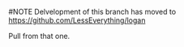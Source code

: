 
#NOTE
Delvelopment of this branch has moved to https://github.com/LessEverything/logan

Pull from that one.
